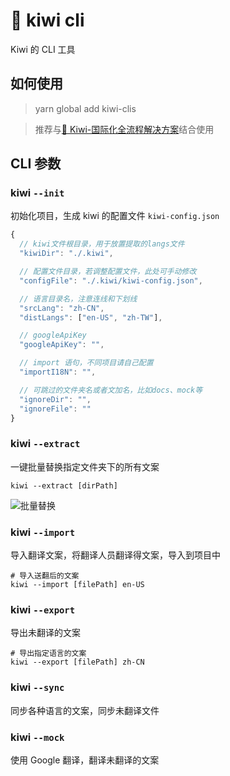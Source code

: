 # 🐤 kiwi cli

Kiwi 的 CLI 工具

## 如何使用

> yarn global add kiwi-clis

> 推荐与[🐤 Kiwi-国际化全流程解决方案](https://github.com/alibaba/kiwi)结合使用

## CLI 参数

### kiwi `--init`

初始化项目，生成 kiwi 的配置文件 `kiwi-config.json`

```js
{
  // kiwi文件根目录，用于放置提取的langs文件
  "kiwiDir": "./.kiwi",

  // 配置文件目录，若调整配置文件，此处可手动修改
  "configFile": "./.kiwi/kiwi-config.json",

  // 语言目录名，注意连线和下划线
  "srcLang": "zh-CN",
  "distLangs": ["en-US", "zh-TW"],

  // googleApiKey
  "googleApiKey": "",

  // import 语句，不同项目请自己配置
  "importI18N": "",

  // 可跳过的文件夹名或者文加名，比如docs、mock等
  "ignoreDir": "",
  "ignoreFile": ""
}
```

### kiwi `--extract`

一键批量替换指定文件夹下的所有文案

```shell script
kiwi --extract [dirPath]
```

![批量替换](https://raw.githubusercontent.com/alibaba/kiwi/master/kiwi-cli/public/extract.gif)

### kiwi `--import`

导入翻译文案，将翻译人员翻译得文案，导入到项目中

```shell script
# 导入送翻后的文案
kiwi --import [filePath] en-US
```

### kiwi `--export`

导出未翻译的文案

```shell script
# 导出指定语言的文案
kiwi --export [filePath] zh-CN
```

### kiwi `--sync`

同步各种语言的文案，同步未翻译文件

### kiwi `--mock`

使用 Google 翻译，翻译未翻译的文案
